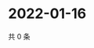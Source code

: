 # 2022-01-16

共 0 条

<!-- BEGIN WEIBO -->
<!-- 最后更新时间 Sun Jan 16 2022 07:09:00 GMT+0800 (China Standard Time) -->

<!-- END WEIBO -->
